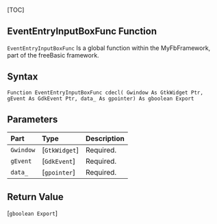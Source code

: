 [TOC]
## EventEntryInputBoxFunc Function

`EventEntryInputBoxFunc` Is a global function within the MyFbFramework, part of the freeBasic framework.
## Syntax

```freeBasic
Function EventEntryInputBoxFunc cdecl( Gwindow As GtkWidget Ptr, gEvent As GdkEvent Ptr, data_ As gpointer) As gboolean Export
```

## Parameters

|Part|Type|Description|
| :------------ | :------------ | :------------ |
|`Gwindow`|[`GtkWidget`]|Required.|
|`gEvent`|[`GdkEvent`]|Required.|
|`data_`|[`gpointer`]|Required.|

## Return Value
[`gboolean Export`]

